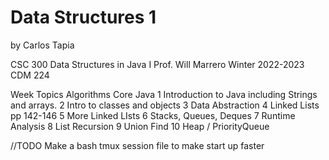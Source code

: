 # Data Structures 1
by Carlos Tapia

CSC 300 Data Structures in Java I 
Prof. Will Marrero
Winter 2022-2023 
CDM 224

Week Topics Algorithms Core Java
1 Introduction to Java including Strings and arrays. 
2 Intro to classes and objects 
3 Data Abstraction 
4 Linked Lists pp 142-146 
5 More Linked LIsts 
6 Stacks, Queues, Deques 
7 Runtime Analysis 
8 List Recursion
9 Union Find 
10 Heap / PriorityQueue 

//TODO Make a bash tmux session file to make start up faster

